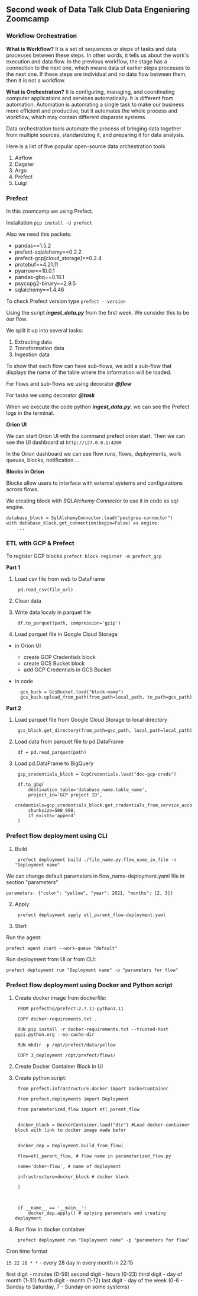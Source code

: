 
## Second week of Data Talk Club Data Engeniering Zoomcamp

### Workflow Orchestration
**What is Workflow?**
It is a set of sequences or steps of tasks and data processes between these steps. In other words, it tells us about the work's execution and data flow. In the previous workflow, the stage has a connection to the next one, which means data of earlier steps processes to the next one. If these steps are individual and no data flow between them, then it is not a workflow.

 **What is Orchestration?**
It is configuring, managing, and coordinating computer applications and services automatically. It is different from automation. Automation is automating a single task to make our business more efficient and productive, but it automates the whole process and workflow, which may contain different disparate systems.

 
Data orchestration tools automate the process of bringing data together from multiple sources, standardizing it, and preparing it for data analysis.


Here is a list of five popular open-source data orchestration tools

1. Airflow
2. Dagster
3. Argo
4. Prefect
5. Luigi

  
### Prefect
In this zoomcamp we using Prefect.

Installation
`pip install -U prefect
`

Also we need this packets:

 - pandas==1.5.2
 - prefect-sqlalchemy==0.2.2
 - prefect-gcp[cloud_storage]==0.2.4
 - protobuf==4.21.11
 - pyarrow==10.0.1
 - pandas-gbq==0.18.1
 - psycopg2-binary==2.9.5
 - sqlalchemy==1.4.46

To check Prefect version type
`prefect --version`

Using the script ***ingest_data.py*** from the first week. We consider this to be our flow.

We split it up into several tasks:
1. Extracting data
2. Transformation data
3. Ingestion data

To show that each flow can have sub-flows, we add a sub-flow that displays the name of the table where the information will be loaded.

For flows and sub-flows we using decorator ***@flow***

For tasks we using decorator ***@task***

When we execute the code python ***ingest_data.py***, we can see the Prefect logs in the terminal.

**Orion UI**

We can start Orion UI with the command prefect orion start. Then we can see the UI dashboard at `http://127.0.0.1:4200`

In the Orion dashboard we can see flow runs, flows, deployments, work queues, blocks, notification ...

**Blocks in Orion**

Blocks allow users to interface with external systems and configurations across flows.

 
We creating block with *SQLAlchemy Connector* to use it in code as sql-engine.

    database_block = SqlAlchemyConnector.load("postgres-connector")    
    with database_block.get_connection(begin=False) as engine:
		...




### ETL with GCP & Prefect

To register GCP blocks
  `prefect block register -m prefect_gcp`

**Part 1**

 
1. Load csv file from web to DataFrame

		pd.read_csv(file_url)

2. Clean data

3. Write data localy in parquet file

		df.to_parquet(path, compression='gzip')

4. Load parquet file in Google Cloud Storage

- in Orion UI

	- create GCP Credentials block
	- create GCS Bucket block
	- add GCP Credentials in GCS Bucket

  
- in code 

		gcs_buck = GcsBucket.load("block-name")
		gcs_buck.upload_from_path(from_path=local_path, to_path=gcs_path)	

**Part 2**

1. Load parquet file from Google Cloud Storage to local directory

		gcs_block.get_directory(from_path=gsc_path, local_path=local_path)

  
2. Load data from parquet file to pd.DataFrame

		df = pd.read_parquet(path)

  

3. Load pd.DataFrame to BigQuery

		gcp_credentials_block = GcpCredentials.load("doc-gcp-creds")

		df.to_gbq(
			destination_table='database_name.table_name',
			project_id='GCP project ID',
			credentials=gcp_credentials_block.get_credentials_from_service_account(),
			chunksize=500_000,
			if_exists='append'
		)


### Prefect flow deployment using CLI

  

1. Build

		prefect deployment build ./file_name.py:flow_name_in_file -n "Deployment name"

  

We can change default parameters in flow_name-deployment.yaml file in section "parameters"

	parameters: {"color": "yellow", "year": 2021, "months": [2, 3]}

  

2. Apply

		prefect deployment apply etl_parent_flow-deployment.yaml

  

3. Start
 
Run the agent:
		
	prefect agent start --work-queue "default"

  
Run deployment from UI or from CLI:

	prefect deployment run "Deployment name" -p "parameters for flow"

  
  

### Prefect flow deployment using Docker and Python script

  

1. Create docker image from dockerfile:

		FROM prefecthq/prefect:2.7.11-python3.11

		COPY docker-requirements.txt .

		RUN pip install -r docker-requirements.txt --trusted-host pypi.python.org --no-cache-dir

		RUN mkdir -p /opt/prefect/data/yellow

		COPY 3_deployment /opt/prefect/flows/

  
2. Create Docker Container Block in UI

 
3. Create python script:

  

		from prefect.infrastructure.docker import DockerContainer

		from prefect.deployments import Deployment

		from parameterized_flow import etl_parent_flow
		  

		docker_block = DockerContainer.load("dtc") #Load docker-container block with link to docker image made befor
		  

		docker_dep = Deployment.build_from_flow(

		flow=etl_parent_flow, # flow name in parameterized_flow.py

		name='doker-flow', # name of deployment

		infrastructure=docker_block # docker block

		)
		  
		  

		if __name__ == '__main__':
			docker_dep.apply() # aplying parameters and creating deployment

  

4. Run flow in docker container

		prefect deployment run "Deployment name" -p "parameters for flow"


Cron time format

`15 22 28 * *` - every 28 day in every month in 22:15

first digit - minutes (0-59)
second digit - hours (0-23)
third digit - day of month (1-31)
fourth digit - month (1-12)
last digit - day of the week (0-6 - Sunday to Saturday, 7 - Sunday on some systems) 

